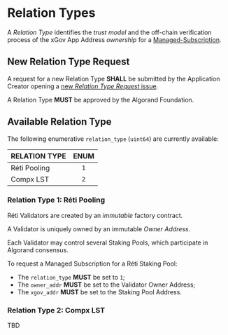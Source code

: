 # Relation Types

A _Relation Type_ identifies the _trust model_ and the off-chain verification process
of the xGov App Address _ownership_ for a [Managed-Subscription](./xgovs.md#subscription).

## New Relation Type Request

A request for a new Relation Type **SHALL** be submitted by the Application Creator
opening a [new _Relation Type Request_ issue](https://github.com/algorandfoundation/xgov-beta-sc/issues/new/choose).

A Relation Type **MUST** be approved by the Algorand Foundation.

## Available Relation Type

The following enumerative `relation_type` (`uint64`) are currently available:

| RELATION TYPE | ENUM |
|:--------------|:----:|
| Réti Pooling  | `1`  |
| Compx LST     | `2`  |

### Relation Type 1: Réti Pooling

Réti Validators are created by an _immutable_ factory contract.

A Validator is uniquely owned by an immutable _Owner Address_.

Each Validator may control several Staking Pools, which participate in Algorand consensus.

To request a Managed Subscription for a Réti Staking Pool:

- The `relation_type` **MUST** be set to `1`;
- The `owner_addr` **MUST** be set to the Validator Owner Address;
- The `xgov_addr` **MUST** be set to the Staking Pool Address.

### Relation Type 2: Compx LST

TBD
